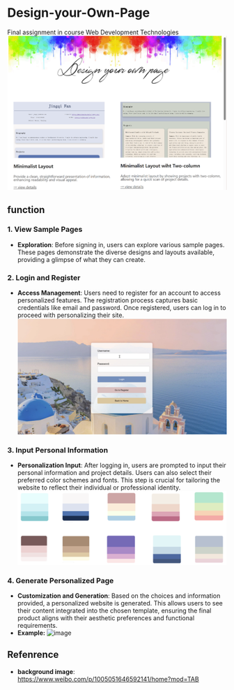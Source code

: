 # Design-your-Own-Page
Final assignment in course Web Development Technologies
![image](images/index.png)
## function
### 1. View Sample Pages
- **Exploration**: Before signing in, users can explore various sample pages. These pages demonstrate the diverse designs and layouts available, providing a glimpse of what they can create.

### 2. Login and Register
- **Access Management**: Users need to register for an account to access personalized features. The registration process captures basic credentials like email and password. Once registered, users can log in to proceed with personalizing their site.
![image](images/login.png)

### 3. Input Personal Information
- **Personalization Input**: After logging in, users are prompted to input their personal information and project details. Users can also select their preferred color schemes and fonts. This step is crucial for tailoring the website to reflect their individual or professional identity.
![image](images/scheme.png)

### 4. Generate Personalized Page
- **Customization and Generation**:  Based on the choices and information provided, a personalized website is generated. This allows users to see their content integrated into the chosen template, ensuring the final product aligns with their aesthetic preferences and functional requirements.
- **Example:**
![image](images/template.ipg)


## Refenrence
- **background image**: https://www.weibo.com/p/1005051646592141/home?mod=TAB
